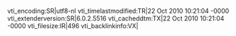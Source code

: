 vti_encoding:SR|utf8-nl
vti_timelastmodified:TR|22 Oct 2010 10:21:04 -0000
vti_extenderversion:SR|6.0.2.5516
vti_cacheddtm:TX|22 Oct 2010 10:21:04 -0000
vti_filesize:IR|496
vti_backlinkinfo:VX|
